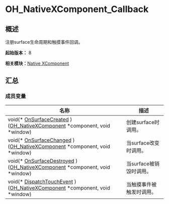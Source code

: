 # OH_NativeXComponent_Callback


## 概述

注册surface生命周期和触摸事件回调。

**起始版本：** 8

**相关模块：**[Native XComponent](_o_h___native_x_component.md)


## 汇总


### 成员变量

| 名称 | 描述 | 
| -------- | -------- |
| void(\* [OnSurfaceCreated](_o_h___native_x_component.md#onsurfacecreated) )([OH_NativeXComponent](_o_h___native_x_component.md#oh_nativexcomponent) \*component, void \*window) |  创建surface时调用。| 
| void(\* [OnSurfaceChanged](_o_h___native_x_component.md#onsurfacechanged) )([OH_NativeXComponent](_o_h___native_x_component.md#oh_nativexcomponent) \*component, void \*window) |  当surface改变时调用。| 
| void(\* [OnSurfaceDestroyed](_o_h___native_x_component.md#onsurfacedestroyed) )([OH_NativeXComponent](_o_h___native_x_component.md#oh_nativexcomponent) \*component, void \*window) |  当surface被销毁时调用。| 
| void(\* [DispatchTouchEvent](_o_h___native_x_component.md#dispatchtouchevent) )([OH_NativeXComponent](_o_h___native_x_component.md#oh_nativexcomponent) \*component, void \*window) |  当触摸事件被触发时调用。| 
